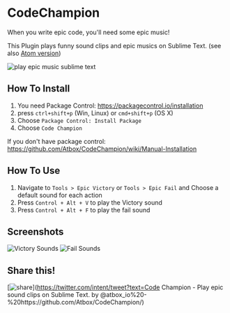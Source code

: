 # CodeChampion

When you write epic code, you'll need some epic music!

This Plugin plays funny sound clips and epic musics on Sublime Text. (see also [Atom version](https://github.com/Atbox/CodeChampion-Atom))


![play epic music sublime text](https://lh3.googleusercontent.com/-kAfkrMEo2t4/Vu4cdKo7xvI/AAAAAAAACOg/23PD4yUbMaYI2IhS5SXTYbhjNbvEG2EMACCo/s598-Ic42/sublime-play-music.gif)



## How To Install
1. You need Package Control: https://packagecontrol.io/installation
2. press `ctrl+shift+p` (Win, Linux) or `cmd+shift+p` (OS X)
3. Choose `Package Control: Install Package`
4. Choose `Code Champion`

If you don't have package control:
https://github.com/Atbox/CodeChampion/wiki/Manual-Installation




## How To Use

1. Navigate to `Tools > Epic Victory` or `Tools > Epic Fail` and Choose a default sound for each action
2. Press `Control + Alt + V` to play the Victory sound
3. Press `Control + Alt + F` to play the fail sound


## Screenshots

![Victory Sounds](https://lh3.googleusercontent.com/-z_fsnrhsiN4/Vu_bkkbh6sI/AAAAAAAACPA/BTDPe51iWJga2YDj_PKzFoyAYq-IWdslwCCo/s676-Ic42/Screen%2BShot%2B2016-03-21%2Bat%2B4.00.22%2BPM.png)
![Fail Sounds](https://lh3.googleusercontent.com/-cYlcTYqBejY/Vu_bkdClpXI/AAAAAAAACO8/iuCSJ6qfvBQchM_H2iLvIsiMCY510W7swCCo/s631-Ic42/Screen%2BShot%2B2016-03-21%2Bat%2B4.00.38%2BPM.png)


## Share this!
[![share](https://static.addtoany.com/images/blog/tweet-button-2015.png)](https://twitter.com/intent/tweet?text=Code Champion - Play epic sound clips on Sublime Text. by @atbox_io%20-%20https://github.com/Atbox/CodeChampion/)
